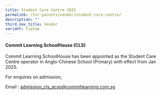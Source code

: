 ```yaml
---
title: Student Care Centre 2025
permalink: /for-parents/vendor/student-care-centre/
description: ""
third_nav_title: Vendor
variant: tiptap
---
```

<h4>Commit Learning SchoolHouse (CLS)</h4>
<p>Commit Learning SchoolHouse has been appointed as the Student Care Centre
operator in Anglo-Chinese School (Primary) with effect from Jan 2025.</p>
<p>For enquires on admission,</p>
<p>Email : <a href="mailto:admission_cls_acsp@commitlearning.com.sg" rel="noopener nofollow" target="_blank">admission_cls_acsp@commitlearning.com.sg</a>
</p>
<p></p>